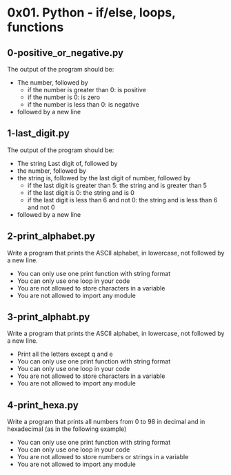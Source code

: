 # 0x01. Python - if/else, loops, functions #

## 0-positive_or_negative.py ##
The output of the program should be:
* The number, followed by
	* if the number is greater than 0: is positive
	* if the number is 0: is zero
	* if the number is less than 0: is negative
* followed by a new line

## 1-last_digit.py ##
The output of the program should be:
* The string Last digit of, followed by
* the number, followed by
* the string is, followed by the last digit of number, followed by
	* if the last digit is greater than 5: the string and is greater than 5
	* if the last digit is 0: the string and is 0
	* if the last digit is less than 6 and not 0: the string and is less than 6 and not 0
* followed by a new line

## 2-print_alphabet.py ##
Write a program that prints the ASCII alphabet, in lowercase, not followed by a new line.

* You can only use one print function with string format
* You can only use one loop in your code
* You are not allowed to store characters in a variable
* You are not allowed to import any module

## 3-print_alphabt.py ##
Write a program that prints the ASCII alphabet, in lowercase, not followed by a new line.

* Print all the letters except q and e
* You can only use one print function with string format
* You can only use one loop in your code
* You are not allowed to store characters in a variable
* You are not allowed to import any module

## 4-print_hexa.py ##
Write a program that prints all numbers from 0 to 98 in decimal and in hexadecimal (as in the following example)

* You can only use one print function with string format
* You can only use one loop in your code
* You are not allowed to store numbers or strings in a variable
* You are not allowed to import any module
